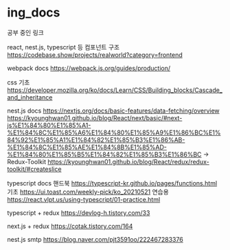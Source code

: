 # ing_docs
공부 중인 링크

react, nest.js, typescript 등 컴포넌트 구조
https://codebase.show/projects/realworld?category=frontend


webpack docs
https://webpack.js.org/guides/production/


css 기초
https://developer.mozilla.org/ko/docs/Learn/CSS/Building_blocks/Cascade_and_inheritance


nest.js docs
https://nextjs.org/docs/basic-features/data-fetching/overview
https://kyounghwan01.github.io/blog/React/next/basic/#next-js%E1%84%80%E1%85%A1-%E1%84%8C%E1%85%A6%E1%84%80%E1%85%A9%E1%86%BC%E1%84%92%E1%85%A1%E1%84%82%E1%85%B3%E1%86%AB-%E1%84%8C%E1%85%AE%E1%84%8B%E1%85%AD-%E1%84%80%E1%85%B5%E1%84%82%E1%85%B3%E1%86%BC
-> Redux-Toolkit https://kyounghwan01.github.io/blog/React/redux/redux-toolkit/#createslice


typescript docs
핸드북 https://typescript-kr.github.io/pages/functions.html
기초 https://ui.toast.com/weekly-pick/ko_20210521
연습용 https://react.vlpt.us/using-typescript/01-practice.html


typescript + redux
https://devlog-h.tistory.com/33


next.js + redux
https://cotak.tistory.com/164


nest.js smtp
https://blog.naver.com/pjt3591oo/222467283376


